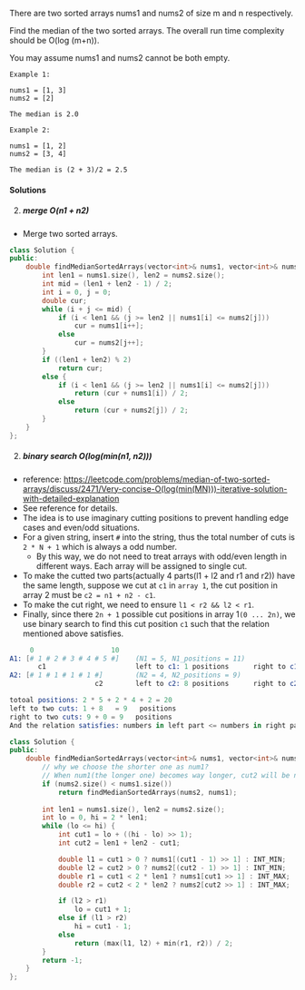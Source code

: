 There are two sorted arrays nums1 and nums2 of size m and n respectively.

Find the median of the two sorted arrays. The overall run time complexity should be O(log (m+n)).

You may assume nums1 and nums2 cannot be both empty.

```
Example 1:

nums1 = [1, 3]
nums2 = [2]

The median is 2.0

Example 2:

nums1 = [1, 2]
nums2 = [3, 4]

The median is (2 + 3)/2 = 2.5
```

#### Solutions


2. ##### merge O(n1 + n2)

- Merge two sorted arrays.

```c++
class Solution {
public:
    double findMedianSortedArrays(vector<int>& nums1, vector<int>& nums2) {
        int len1 = nums1.size(), len2 = nums2.size();
        int mid = (len1 + len2 - 1) / 2;
        int i = 0, j = 0;
        double cur;
        while (i + j <= mid) {
            if (i < len1 && (j >= len2 || nums1[i] <= nums2[j]))
                cur = nums1[i++];
            else
                cur = nums2[j++];
        }
        if ((len1 + len2) % 2)
            return cur;
        else {
            if (i < len1 && (j >= len2 || nums1[i] <= nums2[j]))
                return (cur + nums1[i]) / 2;
            else
                return (cur + nums2[j]) / 2;
        }
    }
};
```


2. ##### binary search  O(log(min(n1, n2)))


- reference: https://leetcode.com/problems/median-of-two-sorted-arrays/discuss/2471/Very-concise-O(log(min(MN)))-iterative-solution-with-detailed-explanation
- See reference for details.
- The idea is to use imaginary cutting positions to prevent handling edge cases and even/odd situations.
- For a given string, insert `#` into the string, thus the total number of cuts is `2 * N + 1` which is always a odd number.
    - By this way, we do not need to treat arrays with odd/even length in different ways. Each array will be assigned to single cut.
- To make the cutted two parts(actually 4 parts(l1 + l2 and r1 and r2)) have the same length, suppose we cut at `c1` in `array 1`, the cut position in array 2 must be `c2 = n1 + n2 - c1`.
- To make the cut right, we need to ensure `l1 < r2 && l2 < r1`.
- Finally, since there `2n + 1` possible cut positions in array 1`(0 ... 2n)`, we use binary search to find this cut position `c1` such that the relation mentioned above satisfies.

```s
     0                   10
A1: [# 1 # 2 # 3 # 4 # 5 #]    (N1 = 5, N1_positions = 11)
       c1                      left to c1: 1 positions      right to c1: 9 positions
A2: [# 1 # 1 # 1 # 1 #]        (N2 = 4, N2_positions = 9)
                     c2        left to c2: 8 positions      right to c2: 0 positions

totoal positions: 2 * 5 + 2 * 4 + 2 = 20
left to two cuts: 1 + 8   = 9   positions
right to two cuts: 9 + 0 = 9   positions
And the relation satisfies: numbers in left part <= numbers in right part
```



```c++
class Solution {
public:
    double findMedianSortedArrays(vector<int>& nums1, vector<int>& nums2) {
        // why we choose the shorter one as num1?
        // When num1(the longer one) becomes way longer, cut2 will be negative, which is not permitted.
        if (nums2.size() < nums1.size())
            return findMedianSortedArrays(nums2, nums1);
        
        int len1 = nums1.size(), len2 = nums2.size();
        int lo = 0, hi = 2 * len1;
        while (lo <= hi) {
            int cut1 = lo + ((hi - lo) >> 1);
            int cut2 = len1 + len2 - cut1;

            double l1 = cut1 > 0 ? nums1[(cut1 - 1) >> 1] : INT_MIN;
            double l2 = cut2 > 0 ? nums2[(cut2 - 1) >> 1] : INT_MIN;
            double r1 = cut1 < 2 * len1 ? nums1[cut1 >> 1] : INT_MAX;
            double r2 = cut2 < 2 * len2 ? nums2[cut2 >> 1] : INT_MAX;

            if (l2 > r1)
                lo = cut1 + 1;
            else if (l1 > r2)
                hi = cut1 - 1;
            else
                return (max(l1, l2) + min(r1, r2)) / 2;
        }
        return -1;
    }
};
```